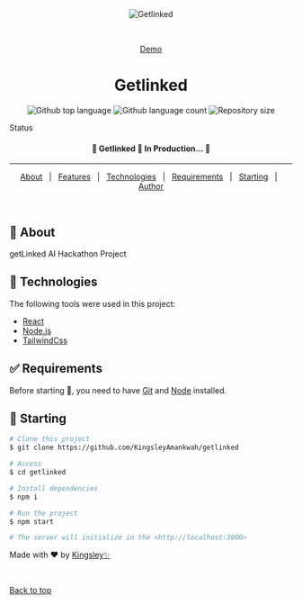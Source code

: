 <div align="center" id="top"> 
  <img src="./.github/app.gif" alt="Getlinked" />

&#xa0;

<a href="https://getlinked-henna.vercel.app/">Demo</a>

</div>

<h1 align="center">Getlinked</h1>

<p align="center">
  <img alt="Github top language" src="https://img.shields.io/github/languages/top/KingsleyAmankwah/getlinked?color=56BEB8">

  <img alt="Github language count" src="https://img.shields.io/github/languages/count/KingsleyAmankwah/getlinked?color=56BEB8">

  <img alt="Repository size" src="https://img.shields.io/github/repo-size/KingsleyAmankwah/getlinked?color=56BEB8">

  <!-- <img alt="Github issues" src="https://img.shields.io/github/issues/KingsleyAmankwah/getlinked?color=56BEB8" /> -->

  <!-- <img alt="Github forks" src="https://img.shields.io/github/forks/KingsleyAmankwah/getlinked?color=56BEB8" /> -->

  <!-- <img alt="Github stars" src="https://img.shields.io/github/stars/KingsleyAmankwah/getlinked?color=56BEB8" /> -->
</p>

Status

<h4 align="center">
	🚧  Getlinked 🚀 In Production...  🚧
</h4>

<hr>

<p align="center">
  <a href="#dart-about">About</a> &#xa0; | &#xa0; 
  <a href="#sparkles-features">Features</a> &#xa0; | &#xa0;
  <a href="#rocket-technologies">Technologies</a> &#xa0; | &#xa0;
  <a href="#white_check_mark-requirements">Requirements</a> &#xa0; | &#xa0;
  <a href="#checkered_flag-starting">Starting</a> &#xa0; | &#xa0;
  <a href="https://github.com/KingsleyAmankwah" target="_blank">Author</a>
</p>

<br>

## :dart: About

getLinked AI Hackathon Project

## :rocket: Technologies

The following tools were used in this project:

- [React](https://pt-br.reactjs.org/)
- [Node.js](https://nodejs.org/en/)
- [TailwindCss](https://tailwindcss.com/docs/installation)

## :white_check_mark: Requirements

Before starting :checkered_flag:, you need to have [Git](https://git-scm.com) and [Node](https://nodejs.org/en/) installed.

## :checkered_flag: Starting

```bash
# Clone this project
$ git clone https://github.com/KingsleyAmankwah/getlinked

# Access
$ cd getlinked

# Install dependencies
$ npm i

# Run the project
$ npm start

# The server will initialize in the <http://localhost:3000>
```

Made with :heart: by <a href="https://github.com/KingsleyAmankwah" target="_blank">Kingsley✨</a>

&#xa0;

<a href="#top">Back to top</a>
